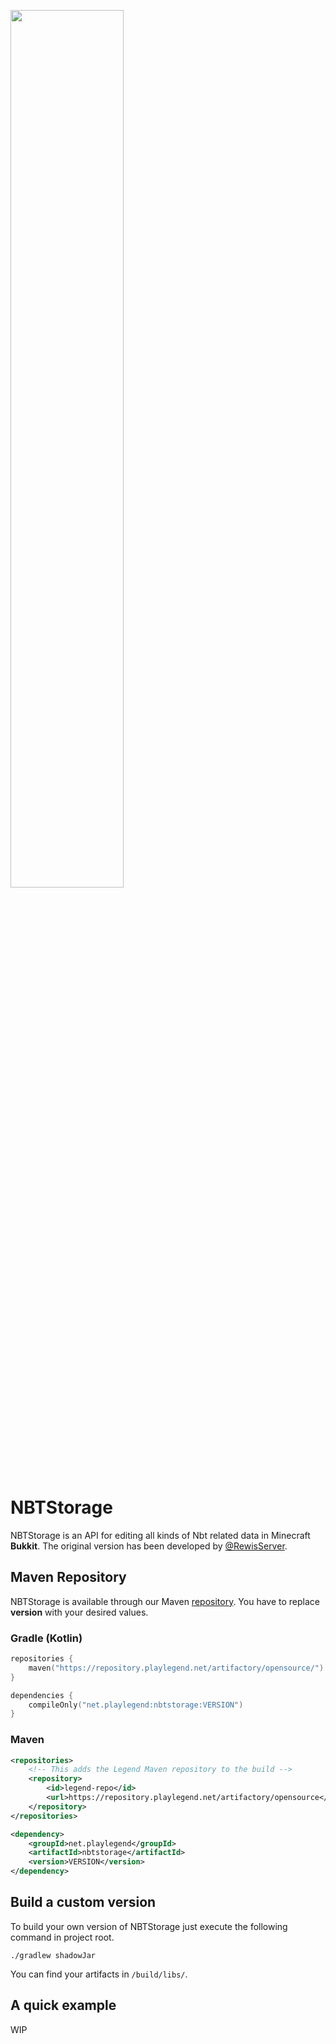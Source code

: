 <a href="https://playlegend.net"><img src="https://static.playlegend.net/full-logo-stone-highres.png" width="60%"></a>

# NBTStorage
NBTStorage is an API for editing all kinds of Nbt related data in Minecraft **Bukkit**.
The original version has been developed by [@RewisServer](https://github.com/RewisServer).

## Maven Repository
NBTStorage is available through our Maven [repository](https://repository.playlegend.net).
You have to replace **version** with your desired values. 

### Gradle (Kotlin)
```kotlin
repositories {
    maven("https://repository.playlegend.net/artifactory/opensource/")
}

dependencies {
    compileOnly("net.playlegend:nbtstorage:VERSION")
}
```

### Maven
```xml
<repositories>
    <!-- This adds the Legend Maven repository to the build -->
    <repository>
        <id>legend-repo</id>
        <url>https://repository.playlegend.net/artifactory/opensource</url>
    </repository>
</repositories>

<dependency>
    <groupId>net.playlegend</groupId>
    <artifactId>nbtstorage</artifactId>
    <version>VERSION</version>
</dependency>
```

## Build a custom version
To build your own version of NBTStorage just execute the following command in project root.
```shell script
./gradlew shadowJar
```
You can find your artifacts in `/build/libs/`.

## A quick example
WIP
